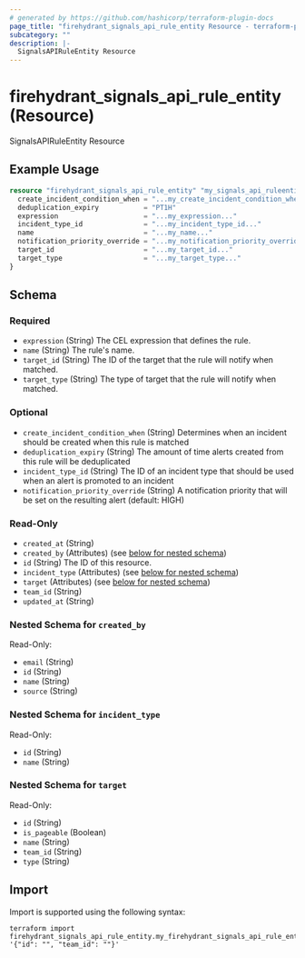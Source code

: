 ```yaml
---
# generated by https://github.com/hashicorp/terraform-plugin-docs
page_title: "firehydrant_signals_api_rule_entity Resource - terraform-provider-firehydrant"
subcategory: ""
description: |-
  SignalsAPIRuleEntity Resource
---
```


# firehydrant_signals_api_rule_entity (Resource)

SignalsAPIRuleEntity Resource

## Example Usage

```terraform
resource "firehydrant_signals_api_rule_entity" "my_signals_api_ruleentity" {
  create_incident_condition_when = "...my_create_incident_condition_when..."
  deduplication_expiry           = "PT1H"
  expression                     = "...my_expression..."
  incident_type_id               = "...my_incident_type_id..."
  name                           = "...my_name..."
  notification_priority_override = "...my_notification_priority_override..."
  target_id                      = "...my_target_id..."
  target_type                    = "...my_target_type..."
}
```

<!-- schema generated by tfplugindocs -->
## Schema

### Required

- `expression` (String) The CEL expression that defines the rule.
- `name` (String) The rule's name.
- `target_id` (String) The ID of the target that the rule will notify when matched.
- `target_type` (String) The type of target that the rule will notify when matched.

### Optional

- `create_incident_condition_when` (String) Determines when an incident should be created when this rule is matched
- `deduplication_expiry` (String) The amount of time alerts created from this rule will be deduplicated
- `incident_type_id` (String) The ID of an incident type that should be used when an alert is promoted to an incident
- `notification_priority_override` (String) A notification priority that will be set on the resulting alert (default: HIGH)

### Read-Only

- `created_at` (String)
- `created_by` (Attributes) (see [below for nested schema](#nestedatt--created_by))
- `id` (String) The ID of this resource.
- `incident_type` (Attributes) (see [below for nested schema](#nestedatt--incident_type))
- `target` (Attributes) (see [below for nested schema](#nestedatt--target))
- `team_id` (String)
- `updated_at` (String)

<a id="nestedatt--created_by"></a>
### Nested Schema for `created_by`

Read-Only:

- `email` (String)
- `id` (String)
- `name` (String)
- `source` (String)


<a id="nestedatt--incident_type"></a>
### Nested Schema for `incident_type`

Read-Only:

- `id` (String)
- `name` (String)


<a id="nestedatt--target"></a>
### Nested Schema for `target`

Read-Only:

- `id` (String)
- `is_pageable` (Boolean)
- `name` (String)
- `team_id` (String)
- `type` (String)

## Import

Import is supported using the following syntax:

```shell
terraform import firehydrant_signals_api_rule_entity.my_firehydrant_signals_api_rule_entity '{"id": "", "team_id": ""}'
```
